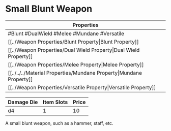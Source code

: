 # Small Blunt Weapon

| Properties                                                          |
| ------------------------------------------------------------------- |
| #Blunt #DualWield #Melee #Mundane #Versatile                        |
| [[../Weapon Properties/Blunt Property\|Blunt Property]]             |
| [[../Weapon Properties/Dual Wield Property\|Dual Wield Property]]   |
| [[../Weapon Properties/Melee Property\|Melee Property]]             |
| [[../../../Material Properties/Mundane Property\|Mundane Property]] |
| [[../Weapon Properties/Versatile Property\|Versatile Property]]     |

| Damage Die | Item Slots | Price |
| ---------- | ---------- | ----- |
| d4         | 1          | 10    |

A small blunt weapon, such as a hammer, staff, etc.